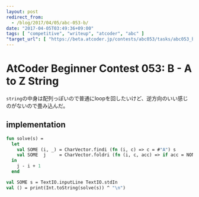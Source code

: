 ```yaml
---
layout: post
redirect_from:
  - /blog/2017/04/05/abc-053-b/
date: "2017-04-05T03:49:36+09:00"
tags: [ "competitive", "writeup", "atcoder", "abc" ]
"target_url": [ "https://beta.atcoder.jp/contests/abc053/tasks/abc053_b" ]
---
```


# AtCoder Beginner Contest 053: B - A to Z String

`string`の中身は配列っぽいので普通にloopを回したいけど、逆方向のいい感じのがないので畳み込んだ。

## implementation

``` sml
fun solve(s) =
  let
    val SOME (i, _) = CharVector.findi (fn (i, c) => c = #"A") s
    val SOME  j     = CharVector.foldri (fn (i, c, acc) => if acc = NONE andalso c = #"Z" then SOME i else acc) NONE s
  in
    j - i + 1
  end

val SOME s = TextIO.inputLine TextIO.stdIn
val () = print(Int.toString(solve(s)) ^ "\n")
```

